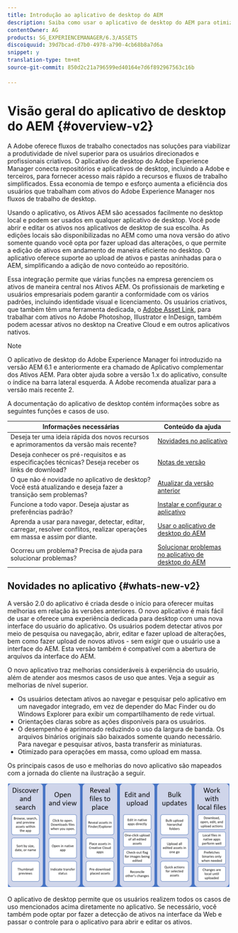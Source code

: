 ```yaml
---
title: Introdução ao aplicativo de desktop do AEM
description: Saiba como usar o aplicativo de desktop do AEM para otimizar os fluxos de trabalho de gerenciamento de ativos para usuários criativos ao usar os ativos AEM diretamente de seu desktop.
contentOwner: AG
products: SG_EXPERIENCEMANAGER/6.3/ASSETS
discoiquuid: 39d7bcad-d7b0-4978-a790-4cb68b8a7d6a
snippet: y
translation-type: tm+mt
source-git-commit: 850d2c21a796599ed40164e7d6f892967563c16b

---
```



# Visão geral do aplicativo de desktop do AEM {#overview-v2}

A Adobe oferece fluxos de trabalho conectados nas soluções para viabilizar a produtividade de nível superior para os usuários direcionados e profissionais criativos. O aplicativo de desktop do Adobe Experience Manager conecta repositórios e aplicativos de desktop, incluindo a Adobe e terceiros, para fornecer acesso mais rápido a recursos e fluxos de trabalho simplificados. Essa economia de tempo e esforço aumenta a eficiência dos usuários que trabalham com ativos do Adobe Experience Manager nos fluxos de trabalho de desktop.

Usando o aplicativo, os Ativos AEM são acessados facilmente no desktop local e podem ser usados em qualquer aplicativo de desktop. Você pode abrir e editar os ativos nos aplicativos de desktop de sua escolha. As edições locais são disponibilizadas no AEM como uma nova versão do ativo somente quando você opta por fazer upload das alterações, o que permite a edição de ativos em andamento de maneira eficiente no desktop. O aplicativo oferece suporte ao upload de ativos e pastas aninhadas para o AEM, simplificando a adição de novo conteúdo ao repositório.

Essa integração permite que várias funções na empresa gerenciem os ativos de maneira central nos Ativos AEM. Os profissionais de marketing e usuários empresariais podem garantir a conformidade com os vários padrões, incluindo identidade visual e licenciamento. Os usuários criativos, que também têm uma ferramenta dedicada, o [Adobe Asset Link](https://www.adobe.com/marketing/experience-manager-assets/adobe-asset-link.html), para trabalhar com ativos no Adobe Photoshop, Illustrator e InDesign, também podem acessar ativos no desktop na Creative Cloud e em outros aplicativos nativos.

>[!NOTE]
>
>O aplicativo de desktop do Adobe Experience Manager foi introduzido na versão AEM 6.1 e anteriormente era chamado de Aplicativo complementar dos Ativos AEM. Para obter ajuda sobre a versão 1.x do aplicativo, consulte o índice na barra lateral esquerda. A Adobe recomenda atualizar para a versão mais recente 2.

A documentação do aplicativo de desktop contém informações sobre as seguintes funções e casos de uso.

| Informações necessárias | Conteúdo da ajuda |
|-------------------------------------------------------------------------------------------------------|------------------------------------------------------------|
| Deseja ter uma ideia rápida dos novos recursos e aprimoramentos da versão mais recente? | [Novidades no aplicativo](#whats-new-v2) |
| Deseja conhecer os pré-requisitos e as especificações técnicas? Deseja receber os links de download? | [Notas de versão](release-notes.md) |
| O que não é novidade no aplicativo de desktop? Você está atualizando e deseja fazer a transição sem problemas? | [Atualizar da versão anterior](install-upgrade.md#upgrade-from-previous-version) |
| Funcione a todo vapor. Deseja ajustar as preferências padrão? | [Instalar e configurar o aplicativo](install-upgrade.md) |
| Aprenda a usar para navegar, detectar, editar, carregar, resolver conflitos, realizar operações em massa e assim por diante. | [Usar o aplicativo de desktop do AEM](using.md) |
| Ocorreu um problema? Precisa de ajuda para solucionar problemas? | [Solucionar problemas no aplicativo de desktop do AEM](troubleshoot.md) |

## Novidades no aplicativo {#whats-new-v2}

A versão 2.0 do aplicativo é criada desde o início para oferecer muitas melhorias em relação às versões anteriores. O novo aplicativo é mais fácil de usar e oferece uma experiência dedicada para desktop com uma nova interface do usuário do aplicativo. Os usuários podem detectar ativos por meio de pesquisa ou navegação, abrir, editar e fazer upload de alterações, bem como fazer upload de novos ativos - sem exigir que o usuário use a interface do AEM. Esta versão também é compatível com a abertura de arquivos da interface do AEM.

O novo aplicativo traz melhorias consideráveis à experiência do usuário, além de atender aos mesmos casos de uso que antes. Veja a seguir as melhorias de nível superior.

* Os usuários detectam ativos ao navegar e pesquisar pelo aplicativo em um navegador integrado, em vez de depender do Mac Finder ou do Windows Explorer para exibir um compartilhamento de rede virtual.
* Orientações claras sobre as ações disponíveis para os usuários.
* O desempenho é aprimorado reduzindo o uso da largura de banda. Os arquivos binários originais são baixados somente quando necessário. Para navegar e pesquisar ativos, basta transferir as miniaturas.
* Otimizado para operações em massa, como upload em massa.

Os principais casos de uso e melhorias do novo aplicativo são mapeados com a jornada do cliente na ilustração a seguir.

![Novidades no aplicativo de desktop do AEM](assets/do-not-localize/whats-new-desktop-app-v2.png)

O aplicativo de desktop permite que os usuários realizem todos os casos de uso mencionados acima diretamente no aplicativo. Se necessário, você também pode optar por fazer a detecção de ativos na interface da Web e passar o controle para o aplicativo para abrir e editar os ativos.
